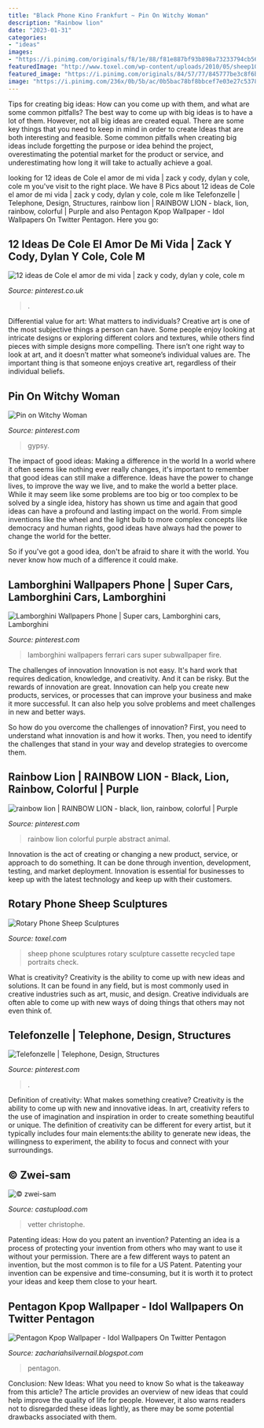 ```yaml
---
title: "Black Phone Kino Frankfurt ~ Pin On Witchy Woman"
description: "Rainbow lion"
date: "2023-01-31"
categories:
- "ideas"
images:
- "https://i.pinimg.com/originals/f8/1e/88/f81e887bf93b898a73233794cb569352.jpg"
featuredImage: "http://www.toxel.com/wp-content/uploads/2010/05/sheep10.jpg"
featured_image: "https://i.pinimg.com/originals/84/57/77/845777be3c8f6bdf1881160e8c0fd4d8.jpg"
image: "https://i.pinimg.com/236x/0b/5b/ac/0b5bac78bf8bbcef7e03e27c53787573.jpg"
---
```



Tips for creating big ideas: How can you come up with them, and what are some common pitfalls?
The best way to come up with big ideas is to have a lot of them. However, not all big ideas are created equal. There are some key things that you need to keep in mind in order to create Ideas that are both interesting and feasible. Some common pitfalls when creating big ideas include forgetting the purpose or idea behind the project, overestimating the potential market for the product or service, and underestimating how long it will take to actually achieve a goal.

	

		
looking for 12 ideas de Cole el amor de mi vida | zack y cody, dylan y cole, cole m you've visit to the right place. We have 8 Pics about 12 ideas de Cole el amor de mi vida | zack y cody, dylan y cole, cole m like Telefonzelle | Telephone, Design, Structures, rainbow lion | RAINBOW LION - black, lion, rainbow, colorful | Purple and also Pentagon Kpop Wallpaper - Idol Wallpapers On Twitter Pentagon. Here you go:
		
    
## 12 Ideas De Cole El Amor De Mi Vida | Zack Y Cody, Dylan Y Cole, Cole M

<img loading=lazy src="https://i.pinimg.com/236x/0b/5b/ac/0b5bac78bf8bbcef7e03e27c53787573.jpg" onerror="this.onerror=null;this.src='https://tse2.mm.bing.net/th?id=OIP.GBG3EZbtnzyYlef5evJlfADsGj&amp;pid=15.1';" alt="12 ideas de Cole el amor de mi vida | zack y cody, dylan y cole, cole m">

_Source: pinterest.co.uk_

>. 

	

Differential value for art: What matters to individuals?
Creative art is one of the most subjective things a person can have. Some people enjoy looking at intricate designs or exploring different colors and textures, while others find pieces with simple designs more compelling. There isn’t one right way to look at art, and it doesn’t matter what someone’s individual values are. The important thing is that someone enjoys creative art, regardless of their individual beliefs.

    
## Pin On Witchy Woman

<img loading=lazy src="https://i.pinimg.com/originals/f8/1e/88/f81e887bf93b898a73233794cb569352.jpg" onerror="this.onerror=null;this.src='https://tse3.mm.bing.net/th?id=OIP.nEhZGx2Jo05INMHX3bF27gAAAA&amp;pid=15.1';" alt="Pin on Witchy Woman">

_Source: pinterest.com_

>gypsy. 

	

The impact of good ideas: Making a difference in the world
In a world where it often seems like nothing ever really changes, it's important to remember that good ideas can still make a difference. Ideas have the power to change lives, to improve the way we live, and to make the world a better place.
While it may seem like some problems are too big or too complex to be solved by a single idea, history has shown us time and again that good ideas can have a profound and lasting impact on the world. From simple inventions like the wheel and the light bulb to more complex concepts like democracy and human rights, good ideas have always had the power to change the world for the better.

So if you've got a good idea, don't be afraid to share it with the world. You never know how much of a difference it could make.

    
## Lamborghini Wallpapers Phone | Super Cars, Lamborghini Cars, Lamborghini

<img loading=lazy src="https://i.pinimg.com/originals/84/57/77/845777be3c8f6bdf1881160e8c0fd4d8.jpg" onerror="this.onerror=null;this.src='https://tse3.mm.bing.net/th?id=OIP.vI-PRty6FdgLO7Gep9-eYAHaEK&amp;pid=15.1';" alt="Lamborghini Wallpapers Phone | Super cars, Lamborghini cars, Lamborghini">

_Source: pinterest.com_

>lamborghini wallpapers ferrari cars super subwallpaper fire. 

	

The challenges of innovation
Innovation is not easy. It's hard work that requires dedication, knowledge, and creativity. And it can be risky. But the rewards of innovation are great.
Innovation can help you create new products, services, or processes that can improve your business and make it more successful. It can also help you solve problems and meet challenges in new and better ways.

So how do you overcome the challenges of innovation? First, you need to understand what innovation is and how it works. Then, you need to identify the challenges that stand in your way and develop strategies to overcome them.

    
## Rainbow Lion | RAINBOW LION - Black, Lion, Rainbow, Colorful | Purple

<img loading=lazy src="https://s-media-cache-ak0.pinimg.com/564x/4a/ae/e1/4aaee15ae625e4afdd9bd19555cddca8.jpg" onerror="this.onerror=null;this.src='https://tse2.mm.bing.net/th?id=OIP.xKUiGvYKgWdkOtfl9M7cpwHaF7&amp;pid=15.1';" alt="rainbow lion | RAINBOW LION - black, lion, rainbow, colorful | Purple">

_Source: pinterest.com_

>rainbow lion colorful purple abstract animal. 

	

Innovation is the act of creating or changing a new product, service, or approach to do something. It can be done through invention, development, testing, and market deployment. Innovation is essential for businesses to keep up with the latest technology and keep up with their customers.

    
## Rotary Phone Sheep Sculptures

<img loading=lazy src="http://www.toxel.com/wp-content/uploads/2010/05/sheep10.jpg" onerror="this.onerror=null;this.src='https://tse1.mm.bing.net/th?id=OIP.4jLpw5XgkDBc68f1TgHPvAAAAA&amp;pid=15.1';" alt="Rotary Phone Sheep Sculptures">

_Source: toxel.com_

>sheep phone sculptures rotary sculpture cassette recycled tape portraits check. 

	

What is creativity?
Creativity is the ability to come up with new ideas and solutions. It can be found in any field, but is most commonly used in creative industries such as art, music, and design. Creative individuals are often able to come up with new ways of doing things that others may not even think of.

    
## Telefonzelle | Telephone, Design, Structures

<img loading=lazy src="https://i.pinimg.com/originals/40/6d/34/406d347086a8dd29aaabc7007392361b.jpg" onerror="this.onerror=null;this.src='https://tse2.mm.bing.net/th?id=OIP.Dh-E9XbWOkSTmSnrV8UY6AHaE_&amp;pid=15.1';" alt="Telefonzelle | Telephone, Design, Structures">

_Source: pinterest.com_

>. 

	

Definition of creativity: What makes something creative?
Creativity is the ability to come up with new and innovative ideas. In art, creativity refers to the use of imagination and inspiration in order to create something beautiful or unique. The definition of creativity can be different for every artist, but it typically includes four main elements:the ability to generate new ideas, the willingness to experiment, the ability to focus and connect with your surroundings.

    
## © Zwei-sam

<img loading=lazy src="https://castupload-com.s3.amazonaws.com/production/profile_pictures/1/5/c/d/90696/screen_christophe-vetter-3.jpg" onerror="this.onerror=null;this.src='https://tse4.mm.bing.net/th?id=OIP.5u9eVAiyGvFeK1h0YW3WTQAAAA&amp;pid=15.1';" alt="© zwei-sam">

_Source: castupload.com_

>vetter christophe. 

	

Patenting ideas: How do you patent an invention?
Patenting an idea is a process of protecting your invention from others who may want to use it without your permission. There are a few different ways to patent an invention, but the most common is to file for a US Patent. Patenting your invention can be expensive and time-consuming, but it is worth it to protect your ideas and keep them close to your heart.

    
## Pentagon Kpop Wallpaper - Idol Wallpapers On Twitter Pentagon

<img loading=lazy src="https://i.pinimg.com/736x/29/4a/40/294a405f58a6c31424dea60cbf18fe19.jpg" onerror="this.onerror=null;this.src='https://tse3.mm.bing.net/th?id=OIP.G0EqYfzWEDq8feqmFyE39wHaNO&amp;pid=15.1';" alt="Pentagon Kpop Wallpaper - Idol Wallpapers On Twitter Pentagon">

_Source: zachariahsilvernail.blogspot.com_

>pentagon. 

	

Conclusion: New Ideas: What you need to know
So what is the takeaway from this article? 
The article provides an overview of new ideas that could help improve the quality of life for people. However, it also warns readers not to disregarded these ideas lightly, as there may be some potential drawbacks associated with them.


